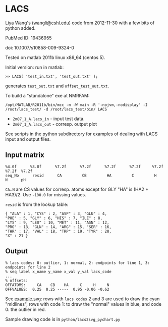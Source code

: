 # LACS

Liya Wang's (wangli@cshl.edu) code from 2012-11-30
with a few bits of python added.

PubMed ID: 19436955

doi: 10.1007/s10858-009-9324-0

Tested on matlab 2011b linux x86_64 (centos 5).

Initial version: 
  run in matlab:
```
>> LACS( 'test_in.txt', 'test_out.txt' );
```
  generates `test_out.txt` and `offset_test_out.txt`.

To build a "standalone" exe at NMRFAM:
```
/opt/MATLAB/R2011b/bin/mcc -m -W main -R '-nojvm,-nodisplay' -I /root/lacs_test/ -d /root/lacs_test/bin/ LACS 
```
 * `2m07_1_A.lacs_in`    - input test data.
 * `2m07_1_A.lacs_out`   - corresp. output plot

See scripts in the python subdirectory for examples of dealing with LACS input and output files.

## Input matrix
```
%4.0f      %3.0f      %7.2f      %7.2f      %7.2f      %7.2f     %7.2f     %7.2f  %7.2f
seq_No      resid      CA         CB         HA         C         H         N      pH
```
`CA`..`N` are CS values for corresp. atoms except for GLY "HA" is (HA2 + HA3)/2. 
Use `-100.0` for missing values.

`resid` is from the lookup table:
```
{ "ALA" : 1, "CYS" : 2, "ASP" : 3, "GLU" : 4,
"PHE" : 5, "GLY" : 6, "HIS" : 7, "ILE" : 8,
"LYS" : 9, "LEU" : 10, "MET" : 11, "ASN" : 12,
"PRO" : 13, "GLN" : 14, "ARG" : 15, "SER" : 16,
"THR" : 17, "VAL" : 18, "TRP" : 19, "TYR" : 20,
"X" : 21 }
```

## Output

```
% lacs codes: 0: outlier, 1: normal, 2: endpoints for line 1, 3: endpoints for line 2
% seq label x_name y_name x_val y_val lacs_code
...
% offsets:
OFFATOMS:     CA    CB    HA     C     H     N
OFFVALUES:  0.25  0.25 -----  0.95 -0.06 -0.62
```

See [example.svg](example.svg?raw=true): rows with `lacs codes` 2 and 3 are used to draw the cyan "midlines",
rows with code 1: to draw the "normal" values in blue, and code 0: the outlier in red.

Sample drawing code is in `python/lacs2svg_pychart.py`
